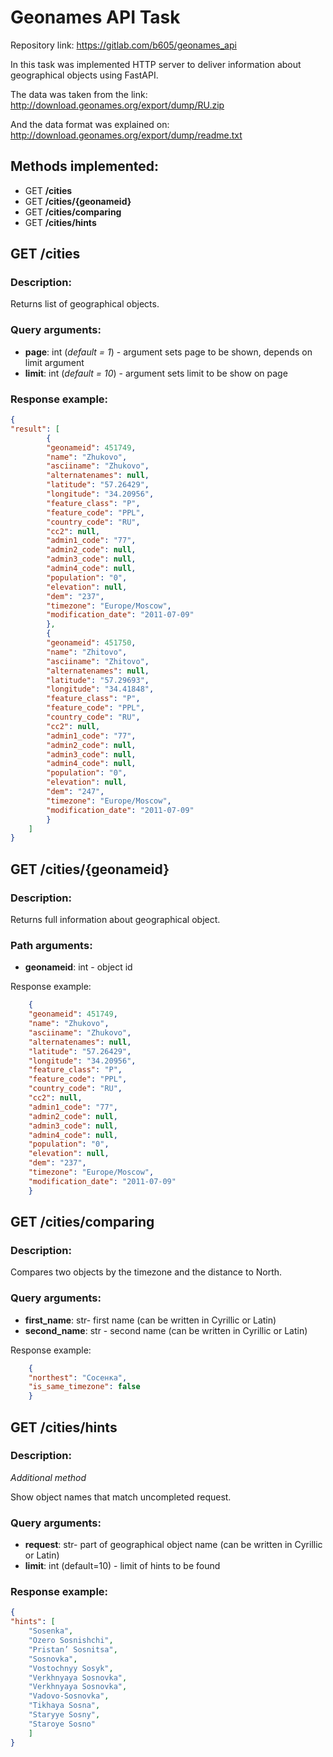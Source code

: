 # Geonames API Task

Repository link: https://gitlab.com/b605/geonames_api

In this task was implemented HTTP server to deliver information about geographical objects using FastAPI.

The data was taken from the link: http://download.geonames.org/export/dump/RU.zip

And the data format was explained on: http://download.geonames.org/export/dump/readme.txt

## Methods implemented:
* GET **/cities**
* GET **/cities/{geonameid}**
* GET **/cities/comparing**
* GET **/cities/hints**

## GET /cities

### Description:

Returns list of geographical objects.

### Query arguments:

* **page**: int (*default = 1*) - argument sets page to be shown, depends on limit argument
* **limit**: int (*default = 10*) - argument sets limit to be show on page

### Response example:
~~~json
{
"result": [
        {
        "geonameid": 451749,
        "name": "Zhukovo",
        "asciiname": "Zhukovo",
        "alternatenames": null,
        "latitude": "57.26429",
        "longitude": "34.20956",
        "feature_class": "P",
        "feature_code": "PPL",
        "country_code": "RU",
        "cc2": null,
        "admin1_code": "77",
        "admin2_code": null,
        "admin3_code": null,
        "admin4_code": null,
        "population": "0",
        "elevation": null,
        "dem": "237",
        "timezone": "Europe/Moscow",
        "modification_date": "2011-07-09"
        },
        {
        "geonameid": 451750,
        "name": "Zhitovo",
        "asciiname": "Zhitovo",
        "alternatenames": null,
        "latitude": "57.29693",
        "longitude": "34.41848",
        "feature_class": "P",
        "feature_code": "PPL",
        "country_code": "RU",
        "cc2": null,
        "admin1_code": "77",
        "admin2_code": null,
        "admin3_code": null,
        "admin4_code": null,
        "population": "0",
        "elevation": null,
        "dem": "247",
        "timezone": "Europe/Moscow",
        "modification_date": "2011-07-09"
        }
    ]
}
~~~

## GET /cities/{geonameid}

### Description:

Returns full information about geographical object.

### Path arguments:
* **geonameid**: int - object id

Response example:
```json
    {
    "geonameid": 451749,
    "name": "Zhukovo",
    "asciiname": "Zhukovo",
    "alternatenames": null,
    "latitude": "57.26429",
    "longitude": "34.20956",
    "feature_class": "P",
    "feature_code": "PPL",
    "country_code": "RU",
    "cc2": null,
    "admin1_code": "77",
    "admin2_code": null,
    "admin3_code": null,
    "admin4_code": null,
    "population": "0",
    "elevation": null,
    "dem": "237",
    "timezone": "Europe/Moscow",
    "modification_date": "2011-07-09"
    }
```


## GET /cities/comparing

### Description:

Compares two objects by the timezone and the distance to North.

### Query arguments:

* **first_name**: str- first name (can be written in Cyrillic or Latin)
* **second_name**: str - second name (can be written in Cyrillic or Latin)

Response example:
```json
    {
    "northest": "Сосенка",
    "is_same_timezone": false
    }
```

## GET /cities/hints

### Description:

*Additional method*

Show object names that match uncompleted request.

### Query arguments:
* **request**: str- part of geographical object name (can be written in Cyrillic or Latin)
* **limit**: int (default=10) - limit of hints to be found

### Response example:
```json
{
"hints": [
    "Sosenka",
    "Ozero Sosnishchi",
    "Pristan’ Sosnitsa",
    "Sosnovka",
    "Vostochnyy Sosyk",
    "Verkhnyaya Sosnovka",
    "Verkhnyaya Sosnovka",
    "Vadovo-Sosnovka",
    "Tikhaya Sosna",
    "Staryye Sosny",
    "Staroye Sosno"
    ]
}
```